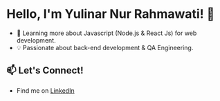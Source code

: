 # Hello, I'm Yulinar Nur Rahmawati! 👋

- 🌱 Learning more about Javascript (Node.js & React Js) for web development.
- 💡 Passionate about back-end development & QA Engineering.
  
## 📫 Let's Connect!
- Find me on [LinkedIn](https://www.linkedin.com/in/yulinarnur/)

